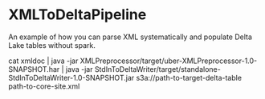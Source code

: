 # XMLToDeltaPipeline
An example of how you can parse XML systematically and populate Delta Lake tables without spark.

cat xmldoc | java -jar XMLPreprocessor/target/uber-XMLPreprocessor-1.0-SNAPSHOT.har | java -jar StdInToDeltaWriter/target/standalone-StdInToDeltaWriter-1.0-SNAPSHOT.jar s3a://path-to-target-delta-table path-to-core-site.xml
